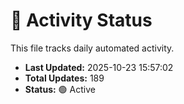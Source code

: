# 🤖 Activity Status

This file tracks daily automated activity.

- **Last Updated:** 2025-10-23 15:57:02
- **Total Updates:** 189
- **Status:** 🟢 Active
